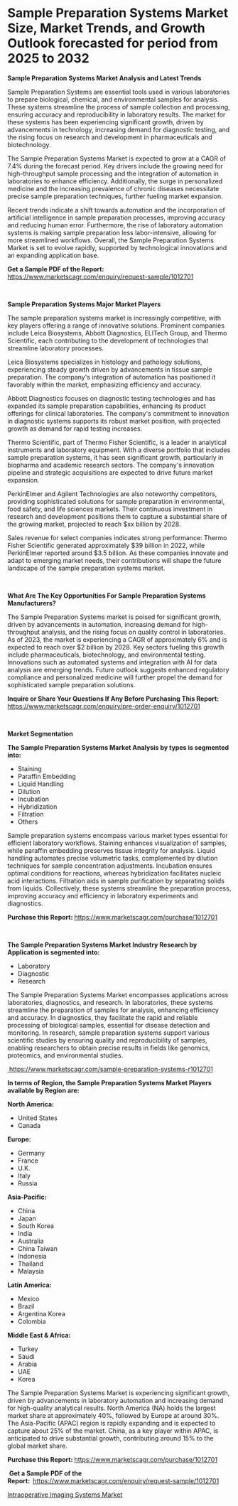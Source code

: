 <p><h1>Sample Preparation Systems Market Size, Market Trends, and Growth Outlook forecasted for period from 2025 to 2032</h1></p><p><strong>Sample Preparation Systems Market Analysis and Latest Trends</strong></p>
<p><p>Sample Preparation Systems are essential tools used in various laboratories to prepare biological, chemical, and environmental samples for analysis. These systems streamline the process of sample collection and processing, ensuring accuracy and reproducibility in laboratory results. The market for these systems has been experiencing significant growth, driven by advancements in technology, increasing demand for diagnostic testing, and the rising focus on research and development in pharmaceuticals and biotechnology.</p><p>The Sample Preparation Systems Market is expected to grow at a CAGR of 7.4% during the forecast period. Key drivers include the growing need for high-throughput sample processing and the integration of automation in laboratories to enhance efficiency. Additionally, the surge in personalized medicine and the increasing prevalence of chronic diseases necessitate precise sample preparation techniques, further fueling market expansion.</p><p>Recent trends indicate a shift towards automation and the incorporation of artificial intelligence in sample preparation processes, improving accuracy and reducing human error. Furthermore, the rise of laboratory automation systems is making sample preparation less labor-intensive, allowing for more streamlined workflows. Overall, the Sample Preparation Systems Market is set to evolve rapidly, supported by technological innovations and an expanding application base.</p></p>
<p><strong>Get a Sample PDF of the Report:&nbsp;</strong> <a href="https://www.marketscagr.com/enquiry/request-sample/1012701?utm_campaign=2882&utm_medium=2&utm_source=Github&utm_content=ia&utm_term=08032025&utm_id=sample-preparation-systems">https://www.marketscagr.com/enquiry/request-sample/1012701</a></p>
<p>&nbsp;</p>
<p><strong>Sample Preparation Systems Major Market Players</strong></p>
<p><p>The sample preparation systems market is increasingly competitive, with key players offering a range of innovative solutions. Prominent companies include Leica Biosystems, Abbott Diagnostics, ELITech Group, and Thermo Scientific, each contributing to the development of technologies that streamline laboratory processes.</p><p>Leica Biosystems specializes in histology and pathology solutions, experiencing steady growth driven by advancements in tissue sample preparation. The company's integration of automation has positioned it favorably within the market, emphasizing efficiency and accuracy.</p><p>Abbott Diagnostics focuses on diagnostic testing technologies and has expanded its sample preparation capabilities, enhancing its product offerings for clinical laboratories. The company's commitment to innovation in diagnostic systems supports its robust market position, with projected growth as demand for rapid testing increases.</p><p>Thermo Scientific, part of Thermo Fisher Scientific, is a leader in analytical instruments and laboratory equipment. With a diverse portfolio that includes sample preparation systems, it has seen significant growth, particularly in biopharma and academic research sectors. The company's innovation pipeline and strategic acquisitions are expected to drive future market expansion.</p><p>PerkinElmer and Agilent Technologies are also noteworthy competitors, providing sophisticated solutions for sample preparation in environmental, food safety, and life sciences markets. Their continuous investment in research and development positions them to capture a substantial share of the growing market, projected to reach $xx billion by 2028.</p><p>Sales revenue for select companies indicates strong performance: Thermo Fisher Scientific generated approximately $39 billion in 2022, while PerkinElmer reported around $3.5 billion. As these companies innovate and adapt to emerging market needs, their contributions will shape the future landscape of the sample preparation systems market.</p></p>
<p>&nbsp;</p>
<p><strong>What Are The Key Opportunities For Sample Preparation Systems Manufacturers?</strong></p>
<p><p>The Sample Preparation Systems market is poised for significant growth, driven by advancements in automation, increasing demand for high-throughput analysis, and the rising focus on quality control in laboratories. As of 2023, the market is experiencing a CAGR of approximately 6% and is expected to reach over $2 billion by 2028. Key sectors fueling this growth include pharmaceuticals, biotechnology, and environmental testing. Innovations such as automated systems and integration with AI for data analysis are emerging trends. Future outlook suggests enhanced regulatory compliance and personalized medicine will further propel the demand for sophisticated sample preparation solutions.</p></p>
<p><strong>Inquire or Share Your Questions If Any Before Purchasing This Report:</strong> <a href="https://www.marketscagr.com/enquiry/pre-order-enquiry/1012701?utm_campaign=2882&utm_medium=2&utm_source=Github&utm_content=ia&utm_term=08032025&utm_id=sample-preparation-systems">https://www.marketscagr.com/enquiry/pre-order-enquiry/1012701</a></p>
<p>&nbsp;</p>
<p><strong>Market Segmentation</strong></p>
<p><strong>The Sample Preparation Systems Market Analysis by types is segmented into:</strong></p>
<p><ul><li>Staining</li><li>Paraffin Embedding</li><li>Liquid Handling</li><li>Dilution</li><li>Incubation</li><li>Hybridization</li><li>Filtration</li><li>Others</li></ul></p>
<p><p>Sample preparation systems encompass various market types essential for efficient laboratory workflows. Staining enhances visualization of samples, while paraffin embedding preserves tissue integrity for analysis. Liquid handling automates precise volumetric tasks, complemented by dilution techniques for sample concentration adjustments. Incubation ensures optimal conditions for reactions, whereas hybridization facilitates nucleic acid interactions. Filtration aids in sample purification by separating solids from liquids. Collectively, these systems streamline the preparation process, improving accuracy and efficiency in laboratory experiments and diagnostics.</p></p>
<p><strong>Purchase this Report:&nbsp;</strong><a href="https://www.marketscagr.com/purchase/1012701?utm_campaign=2882&utm_medium=2&utm_source=Github&utm_content=ia&utm_term=08032025&utm_id=sample-preparation-systems">https://www.marketscagr.com/purchase/1012701</a></p>
<p>&nbsp;</p>
<p><strong>The Sample Preparation Systems Market Industry Research by Application is segmented into:</strong></p>
<p><ul><li>Laboratory</li><li>Diagnostic</li><li>Research</li></ul></p>
<p><p>The Sample Preparation Systems Market encompasses applications across laboratories, diagnostics, and research. In laboratories, these systems streamline the preparation of samples for analysis, enhancing efficiency and accuracy. In diagnostics, they facilitate the rapid and reliable processing of biological samples, essential for disease detection and monitoring. In research, sample preparation systems support various scientific studies by ensuring quality and reproducibility of samples, enabling researchers to obtain precise results in fields like genomics, proteomics, and environmental studies.</p></p>
<p><a href="https://www.marketscagr.com/sample-preparation-systems-r1012701?utm_campaign=2882&utm_medium=2&utm_source=Github&utm_content=ia&utm_term=08032025&utm_id=sample-preparation-systems">&nbsp;https://www.marketscagr.com/sample-preparation-systems-r1012701</a></p>
<p><strong>In terms of Region, the Sample Preparation Systems Market Players available by Region are:</strong></p>
<p>
    <p> <strong> North America: </strong>
        <ul>
            <li>United States</li>
            <li>Canada</li>
        </ul>
        </p> 
    <p> <strong> Europe: </strong>
        <ul>
            <li>Germany</li>
            <li>France</li>
            <li>U.K.</li>
            <li>Italy</li>
            <li>Russia</li>
        </ul>
        </p> 
    <p> <strong> Asia-Pacific: </strong>
        <ul>
            <li>China</li>
            <li>Japan</li>
            <li>South Korea</li>
            <li>India</li>
            <li>Australia</li>
            <li>China Taiwan</li>
            <li>Indonesia</li>
            <li>Thailand</li>
            <li>Malaysia</li>
        </ul>
        </p> 
    <p> <strong> Latin America: </strong>
        <ul>
            <li>Mexico</li>
            <li>Brazil</li>
            <li>Argentina Korea</li>
            <li>Colombia</li>
        </ul>
        </p> 
    <p> <strong> Middle East & Africa: </strong>
        <ul>
            <li>Turkey</li>
            <li>Saudi</li>
            <li>Arabia</li>
            <li>UAE</li>
            <li>Korea</li>
        </ul>
    </p>
    </p>
<p><p>The Sample Preparation Systems Market is experiencing significant growth, driven by advancements in laboratory automation and increasing demand for high-quality analytical results. North America (NA) holds the largest market share at approximately 40%, followed by Europe at around 30%. The Asia-Pacific (APAC) region is rapidly expanding and is expected to capture about 25% of the market. China, as a key player within APAC, is anticipated to drive substantial growth, contributing around 15% to the global market share.</p></p>
<p><strong>Purchase this Report: </strong><a href="https://www.marketscagr.com/purchase/1012701?utm_campaign=2882&utm_medium=2&utm_source=Github&utm_content=ia&utm_term=08032025&utm_id=sample-preparation-systems">https://www.marketscagr.com/purchase/1012701</a></p>
<p>&nbsp;<strong>Get a Sample PDF of the Report:&nbsp;&nbsp;</strong><a href="https://www.marketscagr.com/enquiry/request-sample/1012701?utm_campaign=2882&utm_medium=2&utm_source=Github&utm_content=ia&utm_term=08032025&utm_id=sample-preparation-systems">https://www.marketscagr.com/enquiry/request-sample/1012701</a></p>
<p><strong></strong></p>
<p><p><a href="https://github.com/chaturberville8181/Market-Research-Report-List-1/blob/main/intraoperative-imaging-systems-market.md?utm_campaign=2882&utm_medium=2&utm_source=Github&utm_content=ia&utm_term=08032025&utm_id=sample-preparation-systems">Intraoperative Imaging Systems Market</a></p></p>